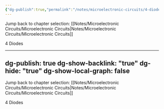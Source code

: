 ```yaml
---
{"dg-publish":true,"permalink":"/notes/microelectronic-circuits/4-diodes/","hide":"true","updated":"2025-01-28T22:15:46.126+01:00"}
---
```


Jump back to chapter selection: [[Notes/Microelectronic Circuits/Microelectronic Circuits\|Notes/Microelectronic Circuits/Microelectronic Circuits]]

4 Diodes---
dg-publish: true
dg-show-backlink: "true"
dg-hide: "true"
dg-show-local-graph: false
---
Jump back to chapter selection: [[Notes/Microelectronic Circuits/Microelectronic Circuits\|Notes/Microelectronic Circuits/Microelectronic Circuits]]

4 Diodes